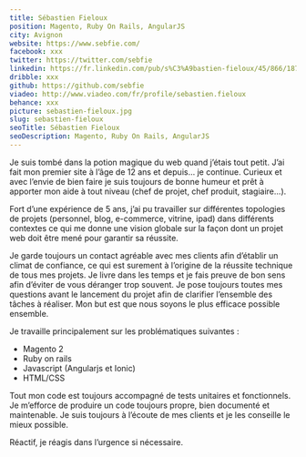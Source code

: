 ```yaml
---
title: Sébastien Fieloux
position: Magento, Ruby On Rails, AngularJS
city: Avignon
website: https://www.sebfie.com/
facebook: xxx
twitter: https://twitter.com/sebfie
linkedin: https://fr.linkedin.com/pub/s%C3%A9bastien-fieloux/45/866/187
dribble: xxx
github: https://github.com/sebfie
viadeo: http://www.viadeo.com/fr/profile/sebastien.fieloux
behance: xxx
picture: sebastien-fieloux.jpg
slug: sebastien-fieloux
seoTitle: Sébastien Fieloux
seoDescription: Magento, Ruby On Rails, AngularJS
---
```


Je suis tombé dans la potion magique du web quand j’étais tout petit. J’ai fait mon premier site à l’âge de 12 ans et depuis… je continue. Curieux et avec l’envie de bien faire je suis toujours de bonne humeur et prêt à apporter mon aide à tout niveau (chef de projet, chef produit, stagiaire…).

Fort d’une expérience de 5 ans, j’ai pu travailler sur différentes topologies de projets (personnel, blog, e-commerce, vitrine, ipad) dans différents contextes ce qui me donne une vision globale sur la façon dont un projet web doit être mené pour garantir sa réussite.

Je garde toujours un contact agréable avec mes clients afin d’établir un climat de confiance, ce qui est surement à l’origine de la réussite technique de tous mes projets. Je livre dans les temps et je fais preuve de bon sens afin d’éviter de vous déranger trop souvent. Je pose toujours toutes mes questions avant le lancement du projet afin de clarifier l’ensemble des tâches à réaliser. Mon but est que nous soyons le plus efficace possible ensemble.

Je travaille principalement sur les problématiques suivantes :

* Magento 2
* Ruby on rails
* Javascript (Angularjs et Ionic)
* HTML/CSS

Tout mon code est toujours accompagné de tests unitaires et fonctionnels. Je m’efforce de produire un code toujours propre, bien documenté et maintenable. Je suis toujours à l’écoute de mes clients et je les conseille le mieux possible.

Réactif, je réagis dans l’urgence si nécessaire.
